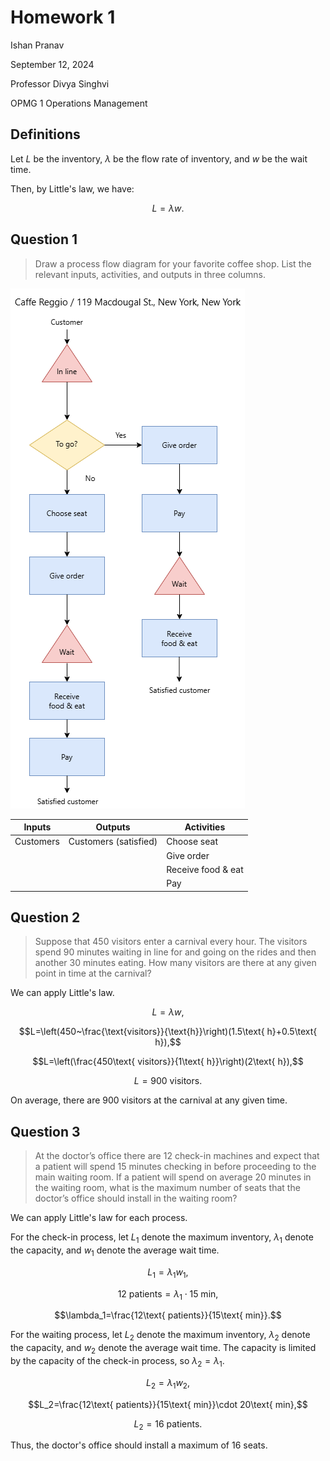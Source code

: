 # Homework 1

Ishan Pranav

September 12, 2024

Professor Divya Singhvi

OPMG 1 Operations Management

## Definitions

Let $L$ be the inventory, $\lambda$ be the flow rate of inventory, and $w$ be
the wait time.

Then, by Little's law, we have:

$$L=\lambda w.$$

## Question 1

> Draw a process flow diagram for your favorite coffee shop. List the relevant
> inputs, activities, and outputs in three columns.

![Process flow diagram](images/homework-1-question-1.png "Process flow diagram for Caffe Reggio")

| Inputs    | Outputs             | Activities |
| --------- | ------------------- | ---------- |
| Customers | Customers (satisfied) | Choose seat |
| | | Give order |
| | | Receive food & eat |
| | | Pay | 

## Question 2

> Suppose that 450 visitors enter a carnival every hour. The visitors spend 90
> minutes waiting in line for and going on the rides and then another 30 minutes
> eating. How many visitors are there at any given point in time at the
> carnival?

We can apply Little's law.

$$L=\lambda w,$$

$$L=\left(450~\frac{\text{visitors}}{\text{h}}\right)(1.5\text{ h}+0.5\text{ h}),$$

$$L=\left(\frac{450\text{ visitors}}{1\text{ h}}\right)(2\text{ h}),$$

$$L=900\text{ visitors}.$$

On average, there are 900 visitors at the carnival at any given time.

## Question 3

> At the doctor’s office there are 12 check-in machines and expect that a
> patient will spend 15 minutes checking in before proceeding to the main
> waiting room. If a patient will spend on average 20 minutes in the waiting
> room, what is the maximum number of seats that the doctor’s office should
> install in the waiting room?

We can apply Little's law for each process.

For the check-in process, let $L_1$ denote the maximum inventory, $\lambda_1$
denote the capacity, and $w_1$ denote the average wait time.

$$L_1=\lambda_1w_1,$$

$$12\text{ patients}=\lambda_1\cdot15\text{ min},$$

$$\lambda_1=\frac{12\text{ patients}}{15\text{ min}}.$$

For the waiting process, let $L_2$ denote the maximum inventory, $\lambda_2$
denote the capacity, and $w_2$ denote the average wait time. The capacity is
limited by the capacity of the check-in process, so $\lambda_2=\lambda_1$.

$$L_2=\lambda_1w_2,$$

$$L_2=\frac{12\text{ patients}}{15\text{ min}}\cdot 20\text{ min},$$

$$L_2=16\text{ patients}.$$

Thus, the doctor's office should install a maximum of 16 seats.
